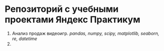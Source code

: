 # Репозиторий с учебными проектами Яндекс Практикум

1. Анализ продаж видеоигр. *pandas, numpy, scipy, matplotlib, seaborn, re, datetime*
2. 
